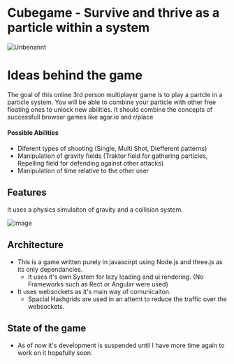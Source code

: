 # Cubegame - Survive and thrive as a particle within a system

![Unbenannt](https://github.com/user-attachments/assets/f59e96da-b63d-4024-85ea-218ced2890b0)

# Ideas behind the game

The goal of this online 3rd person multiplayer game is to play a partcle in a particle system.
You will be able to combine your particle with other free floating ones to unlock new abilities.
It should combine the concepts of successfull browser games like agar.io and r/place

#### Possible Abilities
+ Diferent types of shooting (Single, Multi Shot, Diefferent patterns)
+ Manipulation of gravity fields (Traktor field for gathering particles, Repelling field for defending against other attacks)
+ Manipulation of time relative to the other user

## Features

It uses a physics simulaiton of gravity and a collision system.

![image](https://github.com/user-attachments/assets/ee597f88-439e-4fef-a4ae-11f02557da14)

## Architecture

+ This is a game written purely in javascirpt using Node.js and three.js as its only dependancies.
  + It uses it's own System for lazy loading and ui rendering. (No Frameworks such as Rect or Angular were used)
+ It uses websockets as it's main way of comunicaiton.
  +  Spacial Hashgrids are used in an attemt to reduce the traffic over the websockets.

## State of the game

+ As of now it's development is suspended until I have more time again to work on it hopefully soon.
